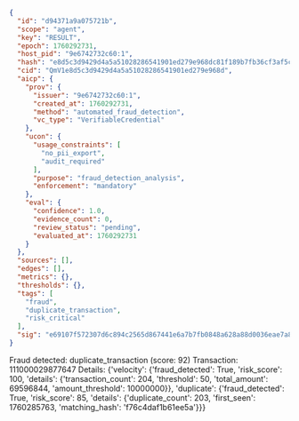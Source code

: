 ```json
{
  "id": "d94371a9a075721b",
  "scope": "agent",
  "key": "RESULT",
  "epoch": 1760292731,
  "host_pid": "9e6742732c60:1",
  "hash": "e8d5c3d9429d4a5a51028286541901ed279e968dc81f189b7fb36cf3af5c427e",
  "cid": "QmV1e8d5c3d9429d4a5a51028286541901ed279e968d",
  "aicp": {
    "prov": {
      "issuer": "9e6742732c60:1",
      "created_at": 1760292731,
      "method": "automated_fraud_detection",
      "vc_type": "VerifiableCredential"
    },
    "ucon": {
      "usage_constraints": [
        "no_pii_export",
        "audit_required"
      ],
      "purpose": "fraud_detection_analysis",
      "enforcement": "mandatory"
    },
    "eval": {
      "confidence": 1.0,
      "evidence_count": 0,
      "review_status": "pending",
      "evaluated_at": 1760292731
    }
  },
  "sources": [],
  "edges": [],
  "metrics": {},
  "thresholds": {},
  "tags": [
    "fraud",
    "duplicate_transaction",
    "risk_critical"
  ],
  "sig": "e69107f572307d6c894c2565d867441e6a7b7fb0848a628a88d0036eae7a8041"
}
```

Fraud detected: duplicate_transaction (score: 92)
Transaction: 111000029877647
Details: {'velocity': {'fraud_detected': True, 'risk_score': 100, 'details': {'transaction_count': 204, 'threshold': 50, 'total_amount': 69596844, 'amount_threshold': 10000000}}, 'duplicate': {'fraud_detected': True, 'risk_score': 85, 'details': {'duplicate_count': 203, 'first_seen': 1760285763, 'matching_hash': 'f76c4daf1b61ee5a'}}}